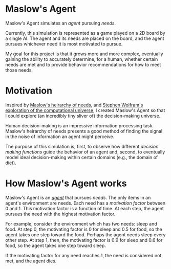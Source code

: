 # Maslow's Agent
Maslow's Agent simulates an _agent_ pursuing _needs_.

Currently, this simulation is represented as a game played on a 2D board by a single AI. The agent and its needs are placed on the board, and the agent pursues whichever need it is most motivated to pursue.

My goal for this project is that it grows more and more complex, eventually gaining the ability to accurately determine, for a human, whether certain needs are met and to provide behavior recommendations for how to meet those needs.

# Motivation
Inspired by [Maslow's heirarchy of needs](http://psychclassics.yorku.ca/Maslow/motivation.htm), and [Stephen Wolfram's exploration of the computational universe](https://www.wolframscience.com/nks/), I created Maslow's Agent so that I could explore (an incredibly tiny sliver of) the decision-making universe. 

Human decision-making is an impressive information processing task. Maslow's heirarchy of needs presents a good method of finding the signal in the noise of information an agent might perceive.

The purpose of this simulation is, first, to observe how different _decision making functions_ guide the behavior of an agent and, second, to eventually model ideal decision-making within certain domains (e.g., the domain of diet).

# How Maslow's Agent works
Maslow's Agent is an [_agent_](https://en.wikipedia.org/wiki/Intelligent_agent) that pursues _needs_. The only items in an agent's environment are needs. Each need has a _motivation factor_ between 0 and 1. This motivation factor is a function of time. At each step, the agent pursues the need with the highest motivation factor.

For example, consider the environment which has two needs: sleep and food. At step 0, the motivating factor is 0 for sleep and 0.5 for food, so the agent takes one step toward the food. Perhaps the agent needs sleep every other step. At step 1, then, the motivating factor is 0.9 for sleep and 0.6 for food, so the agent takes one step toward sleep.

If the motivating factor for any need reaches 1, the need is considered not met, and the agent dies.

